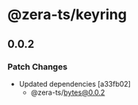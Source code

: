 # @zera-ts/keyring

## 0.0.2

### Patch Changes

-   Updated dependencies [a33fb02]
    -   @zera-ts/bytes@0.0.2
